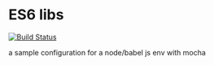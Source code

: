 # ES6 libs

[![Build Status](https://dev.azure.com/sylvaingogel/sylvaingogel/_apis/build/status/meshenka.es6-libs?branchName=master)](https://dev.azure.com/sylvaingogel/sylvaingogel/_build/latest?definitionId=2&branchName=master)

a sample configuration for a node/babel js env with mocha